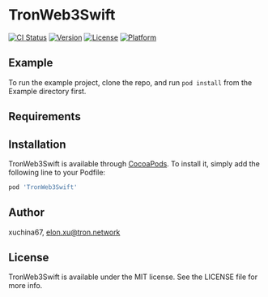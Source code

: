 # TronWeb3Swift

[![CI Status](https://img.shields.io/travis/xuchina67/TronWeb3Swift.svg?style=flat)](https://travis-ci.org/xuchina67/TronWeb3Swift)
[![Version](https://img.shields.io/cocoapods/v/TronWeb3Swift.svg?style=flat)](https://cocoapods.org/pods/TronWeb3Swift)
[![License](https://img.shields.io/cocoapods/l/TronWeb3Swift.svg?style=flat)](https://cocoapods.org/pods/TronWeb3Swift)
[![Platform](https://img.shields.io/cocoapods/p/TronWeb3Swift.svg?style=flat)](https://cocoapods.org/pods/TronWeb3Swift)

## Example

To run the example project, clone the repo, and run `pod install` from the Example directory first.

## Requirements

## Installation

TronWeb3Swift is available through [CocoaPods](https://cocoapods.org). To install
it, simply add the following line to your Podfile:

```ruby
pod 'TronWeb3Swift'
```

## Author

xuchina67, elon.xu@tron.network

## License

TronWeb3Swift is available under the MIT license. See the LICENSE file for more info.
